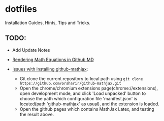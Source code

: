 # dotfiles
Installation Guides, Hints, Tips and Tricks. 

## TODO:
- Add Update Notes

- [Rendering Math Equations in Github MD](https://github.com/github/markup/issues/897)
- [Issues with installing github-mathjax](https://github.com/orsharir/github-mathjax/issues/24#issuecomment-438140315):
  - Git clone the current repository to local path using ``git clone https://github.com/orsharir/github-mathjax.git``
  - Open the chrome/chromium extensions page(chrome://extensions), open development mode, and click 'Load unpacked' button to choose the path which configuration file 'manifest.json' is located(path 'github-mathjax' as usual), and the extension is loaded.
  - Open the github pages which contains MathJax Latex, and testing the result above.
